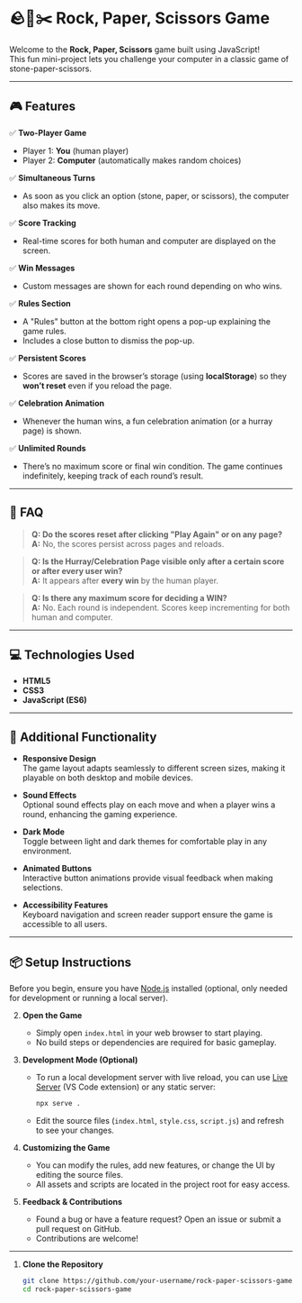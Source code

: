 # 🪨📄✂️ Rock, Paper, Scissors Game

Welcome to the **Rock, Paper, Scissors** game built using JavaScript!  
This fun mini-project lets you challenge your computer in a classic game of stone-paper-scissors.  

---

## 🎮 Features

✅ **Two-Player Game**  
- Player 1: **You** (human player)  
- Player 2: **Computer** (automatically makes random choices)

✅ **Simultaneous Turns**  
- As soon as you click an option (stone, paper, or scissors), the computer also makes its move.

✅ **Score Tracking**  
- Real-time scores for both human and computer are displayed on the screen.

✅ **Win Messages**  
- Custom messages are shown for each round depending on who wins.

✅ **Rules Section**  
- A "Rules" button at the bottom right opens a pop-up explaining the game rules.  
- Includes a close button to dismiss the pop-up.

✅ **Persistent Scores**  
- Scores are saved in the browser’s storage (using **localStorage**) so they **won’t reset** even if you reload the page.

✅ **Celebration Animation**  
- Whenever the human wins, a fun celebration animation (or a hurray page) is shown.

✅ **Unlimited Rounds**  
- There’s no maximum score or final win condition. The game continues indefinitely, keeping track of each round’s result.

---

## 📜 FAQ

> **Q: Do the scores reset after clicking "Play Again" or on any page?**  
> **A:** No, the scores persist across pages and reloads.

> **Q: Is the Hurray/Celebration Page visible only after a certain score or after every user win?**  
> **A:** It appears after **every win** by the human player.

> **Q: Is there any maximum score for deciding a WIN?**  
> **A:** No. Each round is independent. Scores keep incrementing for both human and computer.

---

## 💻 Technologies Used

- **HTML5**
- **CSS3**
- **JavaScript (ES6)**

---
## 🚀 Additional Functionality

- **Responsive Design**  
   The game layout adapts seamlessly to different screen sizes, making it playable on both desktop and mobile devices.

- **Sound Effects**  
   Optional sound effects play on each move and when a player wins a round, enhancing the gaming experience.

- **Dark Mode**  
   Toggle between light and dark themes for comfortable play in any environment.

- **Animated Buttons**  
   Interactive button animations provide visual feedback when making selections.

- **Accessibility Features**  
   Keyboard navigation and screen reader support ensure the game is accessible to all users.

---
## 📦 Setup Instructions
Before you begin, ensure you have [Node.js](https://nodejs.org/) installed (optional, only needed for development or running a local server).

2. **Open the Game**

   - Simply open `index.html` in your web browser to start playing.
   - No build steps or dependencies are required for basic gameplay.

3. **Development Mode (Optional)**

   - To run a local development server with live reload, you can use [Live Server](https://marketplace.visualstudio.com/items?itemName=ritwickdey.LiveServer) (VS Code extension) or any static server:
     ```bash
     npx serve .
     ```
   - Edit the source files (`index.html`, `style.css`, `script.js`) and refresh to see your changes.

4. **Customizing the Game**

   - You can modify the rules, add new features, or change the UI by editing the source files.
   - All assets and scripts are located in the project root for easy access.

5. **Feedback & Contributions**

   - Found a bug or have a feature request? Open an issue or submit a pull request on GitHub.
   - Contributions are welcome!

---
1. **Clone the Repository**

   ```bash
   git clone https://github.com/your-username/rock-paper-scissors-game.git
   cd rock-paper-scissors-game
